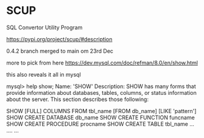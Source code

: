 # SCUP

SQL Convertor Utility Program

https://pypi.org/project/scup/#description


0.4.2 branch merged to main om 23rd Dec

more to pick from here 
https://dev.mysql.com/doc/refman/8.0/en/show.html

this also reveals it all in mysql

mysql> help show;
Name: 'SHOW'
Description:
SHOW has many forms that provide information about databases, tables,
columns, or status information about the server. This section describes
those following:

SHOW [FULL] COLUMNS FROM tbl_name [FROM db_name] [LIKE 'pattern']
SHOW CREATE DATABASE db_name
SHOW CREATE FUNCTION funcname
SHOW CREATE PROCEDURE procname
SHOW CREATE TABLE tbl_name
...
....
...
